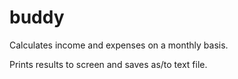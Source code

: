 # buddy
Calculates income and expenses on a monthly basis.

Prints results to screen and saves as/to text file.

